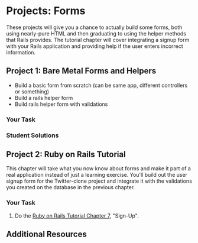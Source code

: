 # Projects: Forms

These projects will give you a chance to actually build some forms, both using nearly-pure HTML and then graduating to using the helper methods that Rails provides.  The tutorial chapter will cover integrating a signup form with your Rails application and providing help if the user enters incorrect information.

## Project 1: Bare Metal Forms and Helpers

* Build a basic form from scratch (can be same app, different controllers or something)
* Build a rails helper form
* Build rails helper form with validations

### Your Task

### Student Solutions


## Project 2: Ruby on Rails Tutorial

This chapter will take what you now know about forms and make it part of a real application instead of just a learning exercise.  You'll build out the user signup form for the Twitter-clone project and integrate it with the validations you created on the database in the previous chapter.  

### Your Task

1. Do the [Ruby on Rails Tutorial Chapter 7](http://ruby.railstutorial.org/chapters/sign-up#top), "Sign-Up".

## Additional Resources